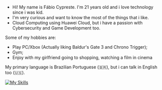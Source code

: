 - Hi! My name is Fábio Cypreste. I'm 21 years old and i love technology since i was kid. 
- I'm very curious and want to know the most of the things that i like.
- Cloud Computing using Huawei Cloud, but i have a passion with Cybersecurity and Game Development too.

Some of my hobbies are:
 - Play PC/Xbox (Actually liking Baldur's Gate 3 and Chrono Trigger);
 - Gym;
 - Enjoy with my girlfriend going to shopping, watching a film in cinema

My primary language is Brazilian Portuguese (🇧🇷), but i can talk in English too (🇺🇸).

[![My Skills](https://skillicons.dev/icons?i=aws,docker,linux,py,c,mysql,,discord,arduino,latex)](https://skillicons.dev)
